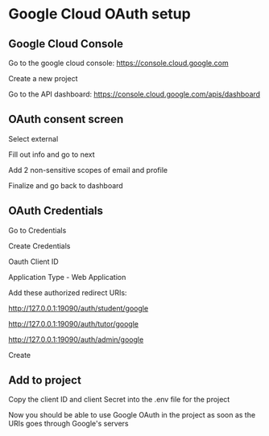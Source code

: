 # Google Cloud OAuth setup

## Google Cloud Console

Go to the google cloud console: https://console.cloud.google.com

Create a new project

Go to the API dashboard: https://console.cloud.google.com/apis/dashboard

## OAuth consent screen

Select external

Fill out info and go to next

Add 2 non-sensitive scopes of email and profile

Finalize and go back to dashboard

## OAuth Credentials

Go to Credentials

Create Credentials

Oauth Client ID

Application Type - Web Application

Add these authorized redirect URIs:

http://127.0.0.1:19090/auth/student/google

http://127.0.0.1:19090/auth/tutor/google

http://127.0.0.1:19090/auth/admin/google

Create

## Add to project

Copy the client ID and client Secret into the .env file for the project

Now you should be able to use Google OAuth in the project as soon as the URIs goes through Google's servers
